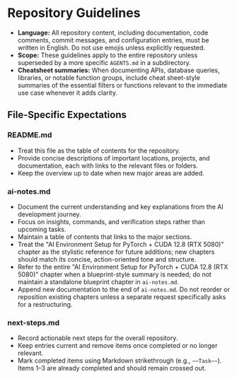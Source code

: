 # Repository Guidelines

- **Language:** All repository content, including documentation, code comments, commit messages, and configuration entries, must be written in English. Do not use emojis unless explicitly requested.
- **Scope:** These guidelines apply to the entire repository unless superseded by a more specific `AGENTS.md` in a subdirectory.
- **Cheatsheet summaries:** When documenting APIs, database queries, libraries, or notable function groups, include cheat sheet-style summaries of the essential filters or functions relevant to the immediate use case whenever it adds clarity.

## File-Specific Expectations

### README.md
- Treat this file as the table of contents for the repository.
- Provide concise descriptions of important locations, projects, and documentation, each with links to the relevant files or folders.
- Keep the overview up to date when new major areas are added.

### ai-notes.md
- Document the current understanding and key explanations from the AI development journey.
- Focus on insights, commands, and verification steps rather than upcoming tasks.
- Maintain a table of contents that links to the major sections.
- Treat the "AI Environment Setup for PyTorch + CUDA 12.8 (RTX 5080)" chapter as the stylistic reference for future additions; new chapters should match its concise, action-oriented tone and structure.
- Refer to the entire "AI Environment Setup for PyTorch + CUDA 12.8 (RTX 5080)" chapter when a blueprint-style summary is needed; do not maintain a standalone blueprint chapter in `ai-notes.md`.
- Append new documentation to the end of `ai-notes.md`. Do not reorder or reposition existing chapters unless a separate request specifically asks for a restructuring.

### next-steps.md
- Record actionable next steps for the overall repository.
- Keep entries current and remove items once completed or no longer relevant.
- Mark completed items using Markdown strikethrough (e.g., `~~Task~~`). Items 1–3 are already completed and should remain crossed out.

